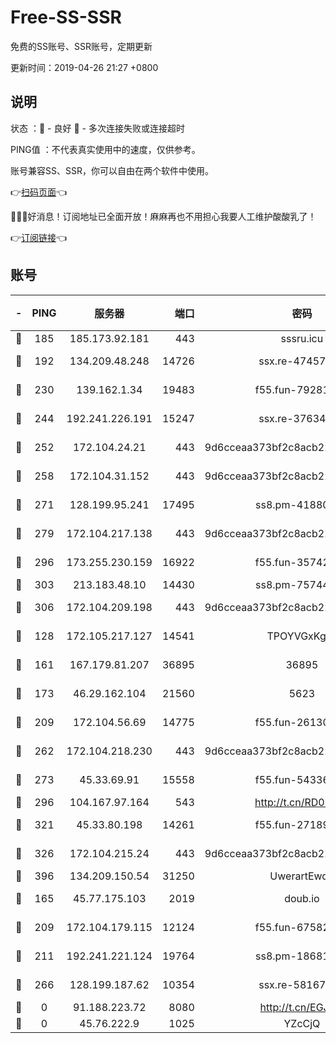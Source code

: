 # Free-SS-SSR

免费的SS账号、SSR账号，定期更新

更新时间：2019-04-26 21:27 +0800

## 说明

状态     ：🙂 - 良好 🙁 - 多次连接失败或连接超时

PING值   ：不代表真实使用中的速度，仅供参考。

账号兼容SS、SSR，你可以自由在两个软件中使用。

👉[扫码页面](https://liesauer.github.io/Free-SS-SSR/)👈

🎉🎉🎉好消息！订阅地址已全面开放！麻麻再也不用担心我要人工维护酸酸乳了！

👉[订阅链接](https://www.liesauer.net/yogurt/subscribe?ACCESS_TOKEN=DAYxR3mMaZAsaqUb)👈

## 账号

|-|PING|服务器|端口|密码|加密方式|区域|
|:----:|:----:|:-----:|-----:|:----:|:----:|:----:|
|🙂|185|185.173.92.181|443|sssru.icu|rc4-md5|RU|
|🙂|192|134.209.48.248|14726|ssx.re-47457092|aes-256-cfb|US|
|🙂|230|139.162.1.34|19483|f55.fun-79281835|aes-256-cfb|SG|
|🙂|244|192.241.226.191|15247|ssx.re-37634241|aes-256-cfb|US|
|🙂|252|172.104.24.21|443|9d6cceaa373bf2c8acb22e60b6a58be6|aes-256-cfb|US|
|🙂|258|172.104.31.152|443|9d6cceaa373bf2c8acb22e60b6a58be6|aes-256-cfb|US|
|🙂|271|128.199.95.241|17495|ss8.pm-41880912|aes-256-cfb|SG|
|🙂|279|172.104.217.138|443|9d6cceaa373bf2c8acb22e60b6a58be6|aes-256-cfb|US|
|🙂|296|173.255.230.159|16922|f55.fun-35742732|aes-256-cfb|US|
|🙂|303|213.183.48.10|14430|ss8.pm-75744161|rc4-md5|RU|
|🙂|306|172.104.209.198|443|9d6cceaa373bf2c8acb22e60b6a58be6|aes-256-cfb|US|
|🙂|128|172.105.217.127|14541|TPOYVGxKglpi|aes-256-cfb|JP|
|🙂|161|167.179.81.207|36895|36895|aes-256-cfb|JP|
|🙂|173|46.29.162.104|21560|5623|aes-128-ctr|RU|
|🙂|209|172.104.56.69|14775|f55.fun-26130837|aes-256-cfb|SG|
|🙂|262|172.104.218.230|443|9d6cceaa373bf2c8acb22e60b6a58be6|aes-256-cfb|US|
|🙂|273|45.33.69.91|15558|f55.fun-54336919|aes-256-cfb|US|
|🙂|296|104.167.97.164|543|http://t.cn/RD0D7sx|rc4-md5|CA|
|🙂|321|45.33.80.198|14261|f55.fun-27189216|aes-256-cfb|US|
|🙂|326|172.104.215.24|443|9d6cceaa373bf2c8acb22e60b6a58be6|aes-256-cfb|US|
|🙂|396|134.209.150.54|31250|UwerartEwqe|chacha20|IN|
|🙁|165|45.77.175.103|2019|doub.io|aes-128-ctr|SG|
|🙁|209|172.104.179.115|12124|f55.fun-67582155|aes-256-cfb|SG|
|🙁|211|192.241.221.124|19764|ss8.pm-18681063|aes-256-cfb|US|
|🙁|266|128.199.187.62|10354|ssx.re-58167399|aes-256-cfb|SG|
|🙁|0|91.188.223.72|8080|http://t.cn/EGJIyrl|rc4-md5|RU|
|🙁|0|45.76.222.9|1025|YZcCjQ|rc4-md5|JP|

